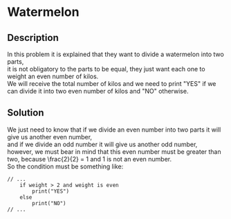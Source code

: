 # Watermelon
## Description
In this problem it is explained that they want to divide a watermelon into two parts,  
it is not obligatory to the parts to be equal, they just want each one to weight an even number of kilos.  
We will receive the total number of kilos and we need to print "YES" if we can divide it into two even number of kilos and "NO" otherwise.  
## Solution
We just need to know that if we divide an even number into two parts it will give us another even number,  
and if we divide an odd number it will give us another odd number,  
however, we must bear in mind that this even number must be greater than two, because \frac{2}{2} = 1 and 1 is not an even number.  
So the condition must be something like:
~~~ logic
// ...
    if weight > 2 and weight is even
        print("YES")
    else
        print("NO")
// ...
~~~
